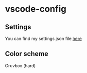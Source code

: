 # vscode-config

## Settings
You can find my settings.json file [here](https://github.com/richardtdavid/vscode-config/blob/main/settings.json)
## Color scheme
Gruvbox (hard)

